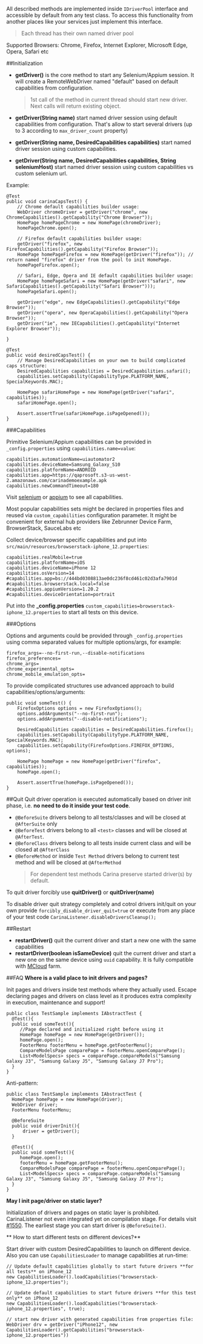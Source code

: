 All described methods are implemented inside `IDriverPool` interface and accessible by default from any test class. 
To access this functionality from another places like your services just implement this interface.

> Each thread has their own named driver pool

Supported Browsers: Chrome, Firefox, Internet Explorer, Microsoft Edge, Opera, Safari etc

##Initialization

* **getDriver()** is the core method to start any Selenium/Appium session. It will create a RemoteWebDriver named "default" based on default capabilities from configuration.
  > 1st call of the method in current thread should start new driver. Next calls will return existing object.

* **getDriver(String name)** start named driver session using default capabilities from configuration. That's allow to start several drivers (up to 3 according to `max_driver_count` property)

* **getDriver(String name, DesiredCapabilities capabilities)** start named driver session using custom capabilities.

* **getDriver(String name, DesiredCapabilities capabilities, String seleniumHost)** start named driver session using custom capabilities vs custom selenium url.

Example:
```
@Test
public void carinaCapsTest() {
    // Chrome default capabilities builder usage:
    WebDriver chromeDriver = getDriver("chrome", new ChromeCapabilities().getCapability("Chrome Browser"));
    HomePage homePageChrome = new HomePage(chromeDriver);
    homePageChrome.open();

    // Firefox default capabilities builder usage:
    getDriver("firefox", new FirefoxCapabilities().getCapability("Firefox Browser"));
    HomePage homePageFirefox = new HomePage(getDriver("firefox")); // return named "firefox" driver from the pool to init HomePage.
    homePageFirefox.open();

    // Safari, Edge, Opera and IE default capabilities builder usage:
    HomePage homePageSafari = new HomePage(getDriver("safari", new SafariCapabilities().getCapability("Safari Browser")));
    homePageSafari.open();
    
    getDriver("edge", new EdgeCapabilities().getCapability("Edge Browser"));
    getDriver("opera", new OperaCapabilities().getCapability("Opera Browser"));
    getDriver("ie", new IECapabilities().getCapability("Internet Explorer Browser"));

}

@Test
public void desiredCapsTest() {
    // Manage DesiredCapabilities on your own to build complicated caps structure:
    DesiredCapabilities capabilities = DesiredCapabilities.safari();
    capabilities.setCapability(CapabilityType.PLATFORM_NAME, SpecialKeywords.MAC);

    HomePage safariHomePage = new HomePage(getDriver("safari", capabilities));
    safariHomePage.open();

    Assert.assertTrue(safariHomePage.isPageOpened());
}
```

###Capabilities 

Primitive Selenium/Appium capabilities can be provided in `_config.properties` using `capabilities.name=value`:
```
capabilities.automationName=uiautomator2
capabilities.deviceName=Samsung_Galaxy_S10
capabilities.platformName=ANDROID
capabilities.app=https://qaprosoft.s3-us-west-2.amazonaws.com/carinademoexample.apk
capabilities.newCommandTimeout=180
```

Visit [selenium](https://www.selenium.dev/documentation/legacy/desired_capabilities/) or [appium](https://appium.io/docs/en/writing-running-appium/caps/) to see all capabilities.

Most popular capabilities sets might be declared in properties files and reused via `custom_capabilities` configuration parameter.
It might be convenient for external hub providers like Zebrunner Device Farm, BrowserStack, SauceLabs etc

Collect device/browser specific capabilities and put into `src/main/resources/browserstack-iphone_12.properties`:

```
capabilities.realMobile=true
capabilities.platformName=iOS
capabilities.deviceName=iPhone 12
capabilities.osVersion=14
#capabilities.app=bs://444bd0308813ae0dc236f8cd461c02d3afa7901d
#capabilities.browserstack.local=false
#capabilities.appiumVersion=1.20.2
#capabilities.deviceOrientation=portrait
```

Put into the **_config.properties** `custom_capabilities=browserstack-iphone_12.properties` to start all tests on this device.

###Options 

Options and arguments could be provided through `_config.properties` using comma separated values for multiple options/args, for example:
```
firefox_args=--no-first-run,--disable-notifications
firefox_preferences=
chrome_args=
chrome_experimental_opts=
chrome_mobile_emulation_opts=
```

To provide complicated structures use advanced approach to build capabilities/options/arguments:
```
public void someTest() {
    FirefoxOptions options = new FirefoxOptions();
    options.addArguments("--no-first-run");
    options.addArguments("--disable-notifications");

    DesiredCapabilities capabilities = DesiredCapabilities.firefox();
    capabilities.setCapability(CapabilityType.PLATFORM_NAME, SpecialKeywords.MAC);
    capabilities.setCapability(FirefoxOptions.FIREFOX_OPTIONS, options);

    HomePage homePage = new HomePage(getDriver("firefox", capabilities));
    homePage.open();

    Assert.assertTrue(homePage.isPageOpened());
}
```

##Quit
Quit driver operation is executed automatically based on driver init phase, i.e. **no need to do it inside your test code**.

* `@BeforeSuite` drivers belong to all tests/classes and will be closed at `@AfterSuite` only
* `@BeforeTest` drivers belong to all `<test>` classes and will be closed at `@AfterTest`.
* `@BeforeClass` drivers belong to all tests inside current class and will be closed at `@AfterClass`
* `@BeforeMethod` or inside `Test Method` drivers belong to current test method and will be closed at `@AfterMethod`
  > For dependent test methods Carina preserve started driver(s) by default.

To quit driver forcibly use **quitDriver()** or **quitDriver(name)**

To disable driver quit strategy completely and cotrol drivers init/quit on your own provide `forcibly_disable_driver_quit=true` or execute from any place of your test code `CarinaListener.disableDriversCleanup();`

##Restart
* **restartDriver()** quit the current driver and start a new one with the same capabilities
* **restartDriver(boolean isSameDevice)** quit the current driver and start a new one on the same device using `uuid` capability. It is fully compatible with [MCloud](https://github.com/zebrunner/mcloud) farm.

##FAQ
**Where is a valid place to init drivers and pages?**

Init pages and drivers inside test methods where they actually used. Escape declaring pages and drivers on class level as it produces extra complexity in execution, maintenance and support!
```
public class TestSample implements IAbstractTest {
  @Test(){
  public void someTest(){
     //Page declared and initialized right before using it
     HomePage homePage = new HomePage(getDriver());
     homePage.open();
     FooterMenu footerMenu = homePage.getFooterMenu();
     CompareModelsPage comparePage = footerMenu.openComparePage();
     List<ModelSpecs> specs = comparePage.compareModels("Samsung Galaxy J3", "Samsung Galaxy J5", "Samsung Galaxy J7 Pro");
  }
}
```

Anti-pattern:
```
public class TestSample implements IAbstractTest {
  HomePage homePage = new HomePage(driver);
  WebDriver driver;
  FooterMenu footerMenu;
  
  @BeforeSuite
  public void driverInit(){
      driver = getDriver();
  }
  
  @Test(){
  public void someTest(){
     homePage.open();
     footerMenu = homePage.getFooterMenu();
     CompareModelsPage comparePage = footerMenu.openComparePage();
     List<ModelSpecs> specs = comparePage.compareModels("Samsung Galaxy J3", "Samsung Galaxy J5", "Samsung Galaxy J7 Pro");
  }
}
```

**May I init page/driver on static layer?**

Initialization of drivers and pages on static layer is prohibited. CarinaListener not even integrated yet on compilation stage. For details visit [#1550](https://github.com/zebrunner/carina/issues/1550).
The earliest stage you can start driver is `@BeforeSuite()`.

** How to start different tests on different devices?**

Start driver with custom DesiredCapabilities to launch on different device. Also you can use `CapabilitiesLoader` to manage capabilities at run-time:

```
// Update default capabilities globally to start future drivers **for all tests** on iPhone_12 
new CapabilitiesLoader().loadCapabilities("browserstack-iphone_12.properties");

// Update default capabilities to start future drivers **for this test only** on iPhone_12 
new CapabilitiesLoader().loadCapabilities("browserstack-iphone_12.properties", true);

// start new driver with generated capabilities from properties file:
WebDriver drv = getDriver("iPhone12", new CapabilitiesLoader().getCapabilities("browserstack-iphone_12.properties"))
```
